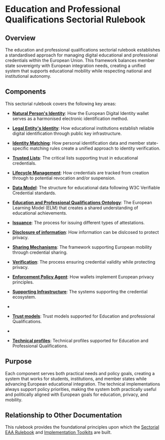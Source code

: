 # Education and Professional Qualifications Sectorial Rulebook

## Overview

The education and professional qualifications sectorial rulebook establishes a standardised approach for managing digital educational and professional credentials within the European Union. This framework balances member state sovereignty with European integration needs, creating a unified system that supports educational mobility while respecting national and institutional autonomy.

## Components

This sectorial rulebook covers the following key areas:

- **[Natural Person's Identity](./natural-persons-identity.md)**: How the European Digital Identity wallet serves as a harmonised electronic identification method.

- **[Legal Entity's Identity](./legal-entities-identity.md)**: How educational institutions establish reliable digital identification through public key infrastructure.

- **[Identity Matching](./identity-matching.md)**: How personal identification data and member state-specific matching rules create a unified approach to identity verification.

- **[Trusted Lists](./trusted-lists.md)**: The critical lists supporting trust in educational credentials.

- **[Lifecycle Management](./lifecycle-management.md)**: How credentials are tracked from creation through to potential revocation and/or suspension.

- **[Data Model](./data-model.md)**: The structure for educational data following W3C Verifiable Credential standards.

- **[Education and Professional Qualifications Ontology](./european-learning-model.md)**: The European Learning Model (ELM) that creates a shared understanding of educational achievements.

- **[Issuance](./issuance.md)**: The process for issuing different types of attestations.

- **[Disclosure of information](./information-disclosure.md)**: How information can be dislcosed to protect privacy.

- **[Sharing Mechanisms](./sharing-mechanisms.md)**: The framework supporting European mobility through credential sharing.

- **[Verification](./verification.md)**: The process ensuring credential validity while protecting privacy.

- **[Enforcement Policy Agent](./enforcement-policy-agent.md)**: How wallets implement European privacy principles.

- **[Supporting Infrastructure](./supporting-infrastructure.md)**: The systems supporting the credential ecosystem.
- 
- **[Trust models](./trust-models/)**: Trust models supported for Education and professional Qualifications.
- 
- **[Technical profiles](./profiles/)**: Technical profiles supported for Education and Professional Qualifications.

## Purpose

Each component serves both practical needs and policy goals, creating a system that works for students, institutions, and member states while advancing European educational integration. The technical implementations always support policy priorities, making the system both practically useful and politically aligned with European goals for education, privacy, and mobility.

## Relationship to Other Documentation

This rulebook provides the foundational principles upon which the [Sectorial EAA Rulebook](../sectorial-eaa-rulebook/) and [Implementation Toolkits](../toolkits/) are built.
